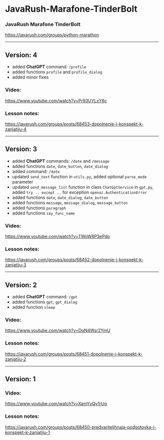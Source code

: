 # JavaRush-Marafone-TinderBolt
### JavaRush Marafone TinderBolt
https://javarush.com/groups/python-marathon


---

## Version: 4
* added **ChatGPT** command: `/profile`
* added functions `profile` and `profile_dialog`
* added minor fixes

### Video:
https://www.youtube.com/watch?v=Pr93UYLxY6c

### Lesson notes:
https://javarush.com/groups/posts/68453-dopolnenie-i-konspekt-k-zanjatiju-4


---

## Version: 3
* added **ChatGPT** commands: `/date` and `/message` 
* added functions `date`, `date_button`, `date_dialog`
* added command: `/date`
* updated `send_text` function in `utils.py`, added optional `parse_mode` parameter
* updated `send_message_list` function in class `ChatGptService` in `gpt.py`, added `try .. except ..`
for exception `openai.AuthenticationError`
* added functions `date`, `date_dialog`, `date_button`
* added functions `message`, `message_dialog`, `message_button`
* added functions `paragraph`
* added functions `say_func_name`

### Video:
https://www.youtube.com/watch?v=TWoW8P3ePdo

### Lesson notes:
https://javarush.com/groups/posts/68452-dopolnenie-i-konspekt-k-zanjatiju-3


---

## Version: 2
* added **ChatGPT** command: `/gpt`
* added functions `gpt`, `gpt_dialog`
* added function `sleep`

### Video:
https://www.youtube.com/watch?v=DqN4Wsr2YmU

### Lesson notes:
https://javarush.com/groups/posts/68451-dopolnenie-i-konspekt-k-zanjatiju-2


---


## Version: 1

### Video:
https://www.youtube.com/watch?v=XamYvQy1rUg

### Lesson notes:
https://javarush.com/groups/posts/68450-predvariteljhnaja-podgotovka-i-konspekt-k-zanjatiju-1
